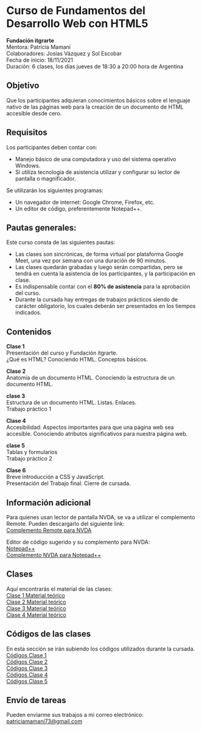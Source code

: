 # Curso de Fundamentos del Desarrollo Web con HTML5

**Fundación itgrarte**  
Mentora: Patricia Mamani  
Colaboradores: Josías Vázquez y Sol Escobar  
Fecha de inicio: 18/11/2021  
Duración: 6 clases, los días jueves de 18:30 a 20:00 hora de Argentina  

## Objetivo
Que los participantes adquieran conocimientos básicos sobre el lenguaje nativo de las páginas web para la creación de un documento de HTML accesible desde cero.

## Requisitos 
Los participantes deben contar con: 
* Manejo básico de una computadora  y uso del sistema operativo Windows.
* Si utiliza tecnología de asistencia utilizar y configurar su lector de pantalla o magnificador.

Se utilizarán los siguientes programas:
* Un navegador de internet: Google Chrome, Firefox, etc.
* Un editor de código, preferentemente Notepad++.

## Pautas generales:

Este curso consta de las siguientes pautas:
* Las clases son sincrónicas, de forma virtual por plataforma Google Meet, una vez por semana con una duración de 90 minutos.
* Las clases quedarán grabadas y luego serán compartidas, pero se tendrá en cuenta la asistencia de los participantes, y la participación en clase.
* Es indispensable contar con el **80% de asistencia** para la aprobación del curso.
* Durante la cursada hay entregas de trabajos prácticos siendo de carácter obligatorio, los cuales deberán ser presentados en los tiempos indicados.

## Contenidos
**Clase 1**  
Presentación del curso y Fundación itgrarte.  
¿Qué es HTML? Conociendo HTML. Conceptos básicos.

**Clase 2**  
Anatomía de un documento HTML. Conociendo la estructura de un documento HTML.

**clase 3**  
Estructura de un documento HTML. Listas. Enlaces.  
Trabajo práctico 1

**Clase 4**  
Accesibilidad: Aspectos importantes para que una página web sea accesible. Conociendo atributos significativos para nuestra página web.

**clase 5**  
Tablas y formularios  
Trabajo práctico 2

**Clase 6**  
Breve introducción a CSS y JavaScript.  
Presentación del Trabajo final. Cierre de cursada. 

## Información adicional  

Para quienes usan lector de pantalla NVDA, se va a utilizar el complemento Remote. Pueden descargarlo del siguiente link:   
[Complemento Remote para NVDA](https://nvda.es/2017/10/21/nvda-remote-support/)  

Editor de código sugerido y su complemento para NVDA:  
[Notepad++](https://notepad-plus-plus.org/downloads/)  
[Complemento NVDA para Notepad++](https://nvda.es/2018/03/27/notepad/)  


## Clases
Aquí encontrarás el material de las clases:   
[Clase 1 Material teórico](clase1.md)   
[Clase 2 Material teórico](clase2.md)   
[Clase 3 Material teórico](clase3.md)   
[Clase 4 Material teórico](clase4.md)   


## Códigos de las clases
En esta sección se irán subiendo los códigos utilizados durante la cursada.  
[Códigos Clase 1](codigos/clase1.zip)  
[Códigos Clase 2](codigos/clase2.zip)  
[Códigos Clase 3](codigos/clase3.zip)  
[Códigos Clase 4](codigos/clase4.zip)  
[Códigos Clase 5](codigos/formularios1.zip)  


## Envío de tareas

Pueden enviarme sus trabajos a mi correo electrónico: patriciamamani73@gmail.com  

